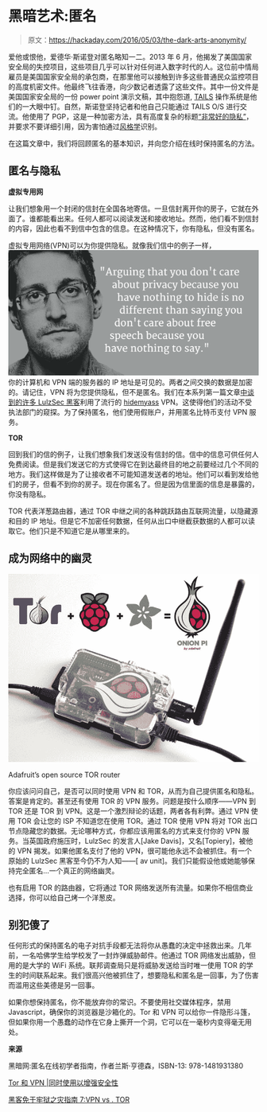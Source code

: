 # 黑暗艺术:匿名

> 原文：<https://hackaday.com/2016/05/03/the-dark-arts-anonymity/>

爱他或恨他，爱德华·斯诺登对匿名略知一二。2013 年 6 月，他揭发了美国国家安全局的失控项目，这些项目几乎可以针对任何进入数字时代的人。这位前中情局雇员是美国国家安全局的承包商，在那里他可以接触到许多这些普通民众监控项目的高度机密文件。他最终飞往香港，向少数记者透露了这些文件。其中一份文件是美国国家安全局的一份 power point 演示文稿，其中抱怨道, [TAILS](https://tails.boum.org/) 操作系统是他们的一大眼中钉。自然，斯诺登坚持记者和他自己只能通过 TAILS O/S 进行交流。他使用了 PGP，这是一种加密方法，具有高度复杂的标题[“非常好的隐私”](http://www.businessinsider.com/how-to-send-encrypted-messages-using-pgp-like-edward-snowden-2015-6)，并要求不要详细引用，因为害怕通过[风格学](https://en.wikipedia.org/wiki/Stylometry)识别。

在这篇文章中，我们将回顾匿名的基本知识，并向您介绍在线时保持匿名的方法。

## 匿名与隐私

**虚拟专用网**

让我们想象用一个封闭的信封在全国各地寄信。一旦信封离开你的房子，它就在外面了。谁都能看出来。任何人都可以阅读发送和接收地址。然而，他们看不到信封的内容，因此也看不到信中包含的信息。在这种情况下，你有隐私，但没有匿名。

虚拟专用网络(VPN)可以为你提供隐私。就像我们信中的例子一样，![snowden_01](img/2b1536ecc35f0d268b3f8860af69986d.png)你的计算机和 VPN 端的服务器的 IP 地址是可见的。两者之间交换的数据是加密的。请记住，VPN 将为您提供隐私，但不是匿名。我们在本系列第一篇文章[中谈到的许多 LulzSec 黑客](http://hackaday.com/2016/01/26/the-dark-arts-meet-the-lulzsec-hackers/)利用了流行的 [hidemyass](https://www.hidemyass.com/) VPN。这使得他们的活动不受执法部门的窥探。为了保持匿名，他们使用假账户，并用匿名比特币支付 VPN 服务。

**TOR**

回到我们的信的例子，让我们想象我们发送没有信封的信。信中的信息可供任何人免费阅读。但是我们发送它的方式使得它在到达最终目的地之前要经过几个不同的地方。我们这样做是为了让接收者不可能知道发送者的地址。他们可以看到发给他们的房子，但看不到你的房子。现在你匿名了。但是因为信里面的信息是暴露的，你没有隐私。

TOR 代表洋葱路由器，通过 TOR 中继之间的各种跳跃路由互联网流量，以隐藏源和目的 IP 地址。但是它不加密任何数据，任何从出口中继截获数据的人都可以读取它。他们只是不知道它是从哪里来的。

## 成为网络中的幽灵

![snowden_02](img/d198401fbbbbbff7d1b59fa1194ce48c.png)

Adafruit’s open source TOR router

你应该问问自己，是否可以同时使用 VPN 和 TOR，从而为自己提供匿名和隐私。答案是肯定的。甚至还有使用 TOR 的 VPN 服务。问题是按什么顺序——VPN 到 TOR 还是 TOR 到 VPN。这是一个激烈辩论的话题，两者各有利弊。通过 VPN 使用 TOR 会让您的 ISP 不知道您在使用 TOR。通过 TOR 使用 VPN 将对 TOR 出口节点隐藏您的数据。无论哪种方式，你都应该用匿名的方式来支付你的 VPN 服务。当英国政府施压时，LulzSec 的发言人[Jake Davis]，又名[Topiery]，被他的 VPN 揭发。如果他匿名支付了他的 VPN，很可能他永远不会被抓住。有一个原始的 LulzSec 黑客至今仍不为人知——[ av unit]。我们只能假设他或她能够保持完全匿名…一个真正的网络幽灵。

也有启用 TOR 的路由器，它将通过 TOR 网络发送所有流量。如果你不相信商业选择，你可以给自己烤一个洋葱皮。

## 别犯傻了

任何形式的保持匿名的电子对抗手段都无法将你从愚蠢的决定中拯救出来。几年前，一名哈佛学生给学校发了一封炸弹威胁邮件。他通过 TOR 网络发出威胁，但用的是大学的 WiFi 系统。联邦调查局只是将威胁发送给当时唯一使用 TOR 的学生的时间联系起来。我们很高兴他被抓住了，想要隐私和匿名是一回事，为了伤害而滥用这些美德是另一回事。

如果你想保持匿名，你不能放弃你的常识。不要使用社交媒体程序，禁用 Javascript，确保你的浏览器是沙箱化的。Tor 和 VPN 可以给你一件隐形斗篷，但如果你用一个愚蠢的动作在它身上撕开一个洞，它可以在一毫秒内变得毫无用处。

**来源**

黑暗网:匿名在线初学者指南，作者兰斯·亨德森，ISBN-13: 978-1481931380

[Tor 和 VPN |同时使用以增强安全性](https://thetinhat.com/tutorials/darknets/tor-vpn-using-both.html)

[黑客免于牢狱之灾指南 7:VPN vs . TOR](http://privacy-pc.com/articles/hackers-guide-to-stay-out-of-jail-7-vpns-vs-tor.html)
